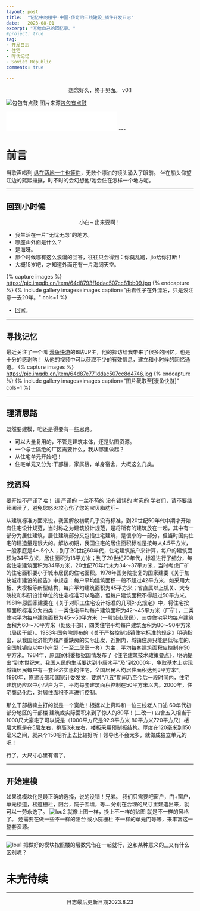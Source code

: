 ```yaml
---
layout: post
title:  "记忆中的楼宇·中国·传奇的三线建设_插件开发日志"
date:   2023-08-01
excerpt: "写给自己的回忆录。"
#project: true
tag:
- 开发日志 
- 住宅
- 时代记忆
- Soviet Republic
comments: true

--- 
```

    
<center>想念好久，终于见面。 v0.1</center>
     
![包包有点鼓](https://pic.imgdb.cn/item/64d872c71ddac507cc71a7ec.jpg) 
图片来源[包包有点鼓](https://space.bilibili.com/576671590) 
<iframe frameborder="no" border="0" marginwidth="0" marginheight="0" width=298 height=52 src="//music.163.com/outchain/player?type=2&id=2026855239&auto=1&height=32"></iframe>
---

# 前言 

当歌声唱到 [纵在两地一生也等你](https://c6.y.qq.com/base/fcgi-bin/u?__=U5DAc8)，无数个漂泊的镜头涌入了眼前。
坐在船头仰望江边的熙熙攘攘，时不时的会幻想他/她会住在怎样一个地方呢。

---

## 回到小时候

<center>小白~ 出来耍啊！</center>

* 我生活在一片“无忧无虑”的地方。
* 哪座山外面是什么？
* 是海呀。
* 那个时候哪有这么浪漫的回答，往往只会得到：你莫乱跑，jio给你打断！
* 大概15岁吧，才知道外面还有一片海阔天空。 

{% capture images %}
	https://pic.imgdb.cn/item/64d8793f1ddac507cc81bb09.jpg
{% endcapture %}
{% include gallery images=images caption="由着性子在外漂泊，只是没注意一去20年。" cols=1 %}

* 回家。

---

## 寻找记忆

最近关注了一个叫 [漫鱼快游](https://space.bilibili.com/412942310)的B站UP主，他的探访给我带来了很多的回忆，也是十分的感谢呐！
从他的视频中可以获取不少的有效信息，建立和小时候的回忆通道。
{% capture images %}
	https://pic.imgdb.cn/item/64d87e771ddac507cc8d4746.jpg
{% endcapture %}
{% include gallery images=images caption="图片截取至[漫鱼快游]" cols=1 %}

---

## 理清思路

既然要建模，咱还是得要有一些思路。

* 可以大量复用的，不管是建筑本体，还是贴图资源。
* 一个与世隔绝的厂区需要什么，我从哪里做起？
* 从住宅单元开始吧！
* 住宅单元又分为:干部楼，家属楼，单身宿舍，大概这么几类。   

## 找资料
要开始不严谨了哈！ 请 严谨的 一丝不苟的 没有错误的 考究的 学者们，请不要继续阅读了，避免您怒火攻心伤了您的宝贝脂肪肝~

从建筑标准方面来说，我国解放初期几乎没有标准，到20世纪50年代中期才开始有住宅设计规范，当时称之为建筑设计规范，是将所有的建筑放在一起，其中有一部分为居住建筑，居住建筑部分又包括住宅建筑，是很小的一部分，但当时国内住宅的建造量是很大的。解放初期，我国住宅的居住面积标准是按每人4.5平方米，一般家庭是4～5个人；到了20世纪60年代，住宅建筑按户来计算，每户的建筑面积为34平方米，居住面积为18平方米；到了20世纪70年代，标准进行了细分，每套住宅建筑面积为34平方米，20世纪70年代末为34～37平方米，当时考虑厂矿的住宅面积要小于城市居民的住宅面积。1978年国务院批复的国家建委《关于加快城市建设的报告》中规定：每户平均建筑面积一般不超过42平方米，如采用大板、大模板等新型结构，每户平均建筑面积为45平方米；省直属以上机关、大专院校和科研设计单位的住宅标准可以略高，但每户建筑面积不得超过50平方米。1981年原国家建委在《关于对职工住宅设计标准的几项补充规定》中，将住宅按照面积标准分为四类：一类住宅平均每户建筑面积为42～45平方米（厂矿），二类住宅平均每户建筑面积为45～50平方米（一般城市居民），三类住宅平均每户建筑面积为60～70平方米（处级干部），四类住宅平均每户建筑面积为80～90平方米（局级干部）。1983年国务院颁布的《关于严格控制城镇住宅标准的规定》明确指出，从我国经济能力和严重缺房的实际出发，近期内，城镇住房只能是低标准的，全国城镇应以中小户型（一至二居室一套）为主，平均每套建筑面积应控制在50平方米。1984年，原国家科委根据国情发布了《住宅建筑技术政策要点》，明确提出“到本世纪末，我国人民的生活要达到小康水平”及“到2000年，争取基本上实现城镇居民每户有一套经济实惠的住宅，全国居民人均居住面积达到8平方米”。1990年，原建设部和国家计委发文，要求“八五”期间乃至今后一段时间内，住宅建筑仍应以中小型户为主，平均每套建筑面积控制在50平方米以内。2000年，住宅商品化后，对居住面积不再进行控制。  
 
那么干部楼嘛主打的就是一个宽敞！根据以上资料和一位三线老人口述 60年代初 部分地区的干部楼 建筑或实际面积来到了惊人的80平！(二改一) 四舍五入相当于1000尺大豪宅了可以说是（1000平方尺是92.9平方米  80平方米720平方尺）楼层大概是在5层左右，挑高3米左右，楼板采用预制板结构。厚度在120毫米到150毫米之间，就来个150吧听上去比较好听！领导也不会太多，就做成独立单元的吧！

行了，大尺寸心里有谱了。

---

## 开始建模
如果说模块化是最正确的选择，说的没错！兄弟。
我们只需要吧窗户，门+窗户，单元楼道，楼道栅栏，阳台，院子围墙，等... 分别在合理的尺寸里建造出来，就可以一劳永逸了。
![lou2](https://pic.imgdb.cn/item/64e62eca661c6c8e543b2397.png)
就像上图一样，换上不一样的贴图 就是不一样的风格了。 还需要在做一些不一样的阳台 或小院栅栏 不一样的单元门等等，来丰富这一整套资源。

---

![lou1](https://pic.imgdb.cn/item/64e62c6f661c6c8e543a4dd7.png)
把做好的模块按照楼的层数凭借在一起就行，这和某种意义的__又有什么区别呢？


# 未完待续


---
<center>日志最后更新日期2023.8.23</center>